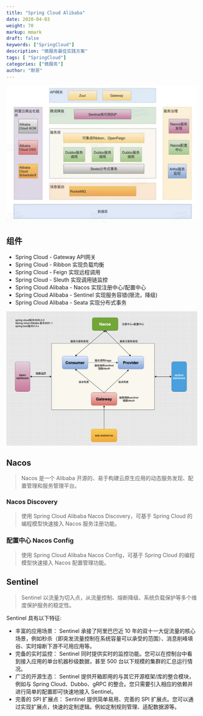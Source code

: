```yaml
---  
title: "Spring Cloud Alibaba"  
date: 2020-04-03
weight: 70  
markup: mmark  
draft: false  
keywords: ["SpringCloud"]  
description: "微服务最佳实践方案"  
tags: [ "SpringCloud"]  
categories: ["微服务"]  
author: "默哥"  
---  
```

![](/images/spring/springcloud/SpringCloudAlibabaAll.png "Spring Cloud Alibaba")

## 组件
* Spring Cloud - Gateway API网关
* Spring Cloud - Ribbon 实现负载均衡
* Spring Cloud - Feign 实现远程调用
* Spring Cloud - Sleuth 实现调用链监控
* Spring Cloud Alibaba - Nacos 实现注册中心/配置中心 
* Spring Cloud Alibaba - Sentinel  实现服务容错(限流，降级)
* Spring Cloud Alibaba - Seata 实现分布式事务

![](/images/spring/springcloud/SpringCloudAlibaba.png "Spring Cloud Alibaba 组件")

## Nacos
> Nacos 是一个 Alibaba 开源的、易于构建云原生应用的动态服务发现、配置管理和服务管理平台。

### Nacos Discovery
> 使用 Spring Cloud Alibaba Nacos Discovery，可基于 Spring Cloud 的编程模型快速接入 Nacos 服务注册功能。

### 配置中心 Nacos Config
> 使用 Spring Cloud Alibaba Nacos Config，可基于 Spring Cloud 的编程模型快速接入 Nacos 配置管理功能。

## Sentinel
> Sentinel 以流量为切入点，从流量控制、熔断降级、系统负载保护等多个维度保护服务的稳定性。

Sentinel 具有以下特征:
* 丰富的应用场景： Sentinel 承接了阿里巴巴近 10 年的双十一大促流量的核心场景，例如秒杀（即突发流量控制在系统容量可以承受的范围）、消息削峰填谷、实时熔断下游不可用应用等。
* 完备的实时监控： Sentinel 同时提供实时的监控功能。您可以在控制台中看到接入应用的单台机器秒级数据，甚至 500 台以下规模的集群的汇总运行情况。
* 广泛的开源生态： Sentinel 提供开箱即用的与其它开源框架/库的整合模块，例如与 Spring Cloud、Dubbo、gRPC 的整合。您只需要引入相应的依赖并进行简单的配置即可快速地接入 Sentinel。
* 完善的 SPI 扩展点： Sentinel 提供简单易用、完善的 SPI 扩展点。您可以通过实现扩展点，快速的定制逻辑。例如定制规则管理、适配数据源等。

